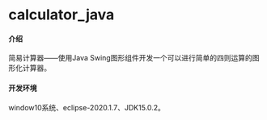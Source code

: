# calculator_java

#### 介绍
简易计算器——使用Java Swing图形组件开发一个可以进行简单的四则运算的图形化计算器。
#### 开发环境
window10系统、eclipse-2020.1.7、JDK15.0.2。



